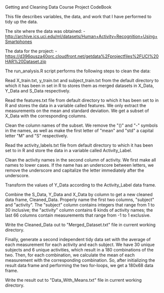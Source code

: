Getting and Cleaning Data Course Project CodeBook

This file describes variables, the data, and work that I have performed to tidy up the data.
    
The site where the data was obtained:
-http://archive.ics.uci.edu/ml/datasets/Human+Activity+Recognition+Using+Smartphones

The data for the project:
-https://d396qusza40orc.cloudfront.net/getdata%2Fprojectfiles%2FUCI%20HAR%20Dataset.zip
    
The run_analysis.R script performs the following steps to clean the data:
        
Read X_train.txt, y_train.txt and subject_train.txt from the default directory to which it has been in set in R to stores them as merged datasets in X_Data, Y_Data and S_Data respectively.
        
Read the features.txt file from default directory to which it has been set to in R and stores the data in a variable called features. We only extract the measurements on the mean and standard deviation. We get a subset of X_Data with the corresponding columns.
        
Clean the column names of the subset. 
We remove the "()" and "-" symbols in the names, 
as well as make the first letter of "mean" and "std" a capital letter "M" and "S" respectively.
        
Read the activity_labels.txt file from default directory to which it has been set to in R and store the data in a variable called Activity_Label.
        
Clean the activity names in the second column of activity. 
We first make all names to lower cases. 
If the name has an underscore between letters, 
we remove the underscore and capitalize the letter immediately after the underscore.
        
Transform the values of Y_Data according to the Activity_Label data frame.
        
Combine the S_Data, Y_Data and X_Data by column to get a new cleaned data frame, Cleaned_Data. 
Properly name the first two columns, "subject" and "activity". 
The "subject" column contains integers that range from 1 to 30 inclusive; 
the "activity" column contains 6 kinds of activity names; the last 66 columns contain measurements that range from -1 to 1 exclusive.
        
Write the Cleaned_Data out to "Merged_Dataset.txt" file in current working directory.
        
Finally, generate a second independent tidy data set with the average of each measurement for each activity and each subject. 
We have 30 unique subjects and 6 unique activities, which result in a 180 combinations of the two. 
Then, for each combination, we calculate the mean of each measurement with the corresponding combination. 
So, after initializing the result data frame and performing the two for-loops, we get a 180x68 data frame.
        
Write the result out to "Data_With_Means.txt" file in current working directory.